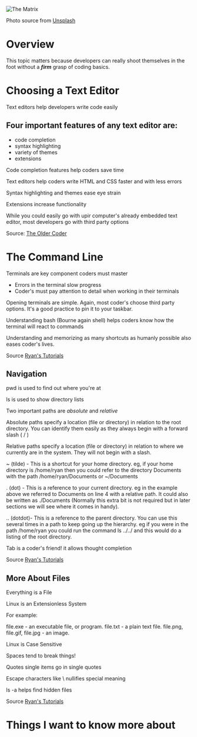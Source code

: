 ![The Matrix](https://images.unsplash.com/photo-1515879218367-8466d910aaa4?ixlib=rb-4.0.3&ixid=MnwxMjA3fDB8MHxwaG90by1wYWdlfHx8fGVufDB8fHx8&auto=format&fit=crop&w=1169&q=80)

Photo source from [Unsplash](https://unsplash.com/)

# Overview

This topic matters because developers can really shoot themselves in the foot without a ***firm*** grasp of coding basics.

# Choosing a Text Editor

Text editors help developers write code easily

## Four important features of any text editor are:

- code completion
- syntax highlighting 
- variety of themes 
- extensions 

Code completion features help coders save time

Text editors help coders write HTML and CSS faster and with less errors

Syntax highlighting and themes ease eye strain

Extensions increase functionality

While you could easily go with upir computer's already embedded text editor, most developers go with third party options

Source: [The Older Coder](https://codefellows.github.io/code-102-guide/curriculum/class-02/Choosing-A-Text-Editor--The-Older-Coder.pdf)

# The Command Line

Terminals are key component coders must master

- Errors in the terminal slow progress
- Coder's must pay attention to detail when working in their terminals

Opening terminals are simple.  Again, most coder's choose third party options.  It's a good practice to pin it to your taskbar.

Understanding bash (Bourne again shell) helps coders know how the terminal will react to commands

Understanding and memorizing as many shortcuts as humanly possible also eases coder's lives.

Source [Ryan's Tutorials](https://ryanstutorials.net/linuxtutorial/commandline.php)

## Navigation

pwd is used to find out where you're at

ls is used to show directory lists

Two important paths are *absolute* and *relative*

Absolute paths specify a location (file or directory) in relation to the root directory. You can identify them easily as they always begin with a forward slash ( / )

Relative paths specify a location (file or directory) in relation to where we currently are in the system. They will not begin with a slash.

~ (tilde) - This is a shortcut for your home directory. eg, if your home directory is /home/ryan then you could refer to the directory Documents with the path /home/ryan/Documents or ~/Documents

. (dot) - This is a reference to your current directory. eg in the example above we referred to Documents on line 4 with a relative path. It could also be written as ./Documents (Normally this extra bit is not required but in later sections we will see where it comes in handy).

.. (dotdot)- This is a reference to the parent directory. You can use this several times in a path to keep going up the hierarchy. eg if you were in the path /home/ryan you could run the command ls ../../ and this would do a listing of the root directory.

Tab is a coder's friend! it allows thought completion

Source [Ryan's Tutorials](https://ryanstutorials.net/linuxtutorial/navigation.php)

## More About Files

Everything is a File

Linux is an Extensionless System

For example:

file.exe - an executable file, or program.
file.txt - a plain text file.
file.png, file.gif, file.jpg - an image.

Linux is Case Sensitive

Spaces tend to break things!

Quotes single items go in single quotes

Escape characters like \ nullifies special meaning

ls -a helps find hidden files

Source [Ryan's Tutorials](https://ryanstutorials.net/linuxtutorial/aboutfiles.php)

# Things I want to know more about
